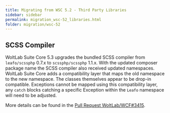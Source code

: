 ```yaml
---
title: Migrating from WSC 5.2 - Third Party Libraries
sidebar: sidebar
permalink: migration_wsc-52_libraries.html
folder: migration/wsc-52
---
```


## SCSS Compiler

WoltLab Suite Core 5.3 upgrades the bundled SCSS compiler from `leafo/scssphp` 0.7.x to `scssphp/scssphp` 1.1.x.
With the updated composer package name the SCSS compiler also received updated namespaces.
WoltLab Suite Core adds a compatibility layer that maps the old namespace to the new namespace.
The classes themselves appear to be drop-in compatible.
Exceptions cannot be mapped using this compatibility layer, any `catch` blocks catching a specific Exception within the `Leafo` namespace will need to be adjusted.

More details can be found in the [Pull Request WoltLab/WCF#3415](https://github.com/WoltLab/WCF/pull/3415).
